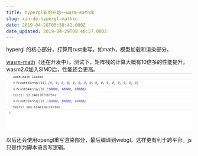 ```yaml
---
title: hypergl新的开始——wasm-math库
slug: xin-de-hypergl-mathku
date: 2019-04-28T05:50:42.000Z
date_updated: 2019-04-29T09:40:57.000Z
---
```


hypergl 的核心部分，打算用rust重写。如math，模型加载和渲染部分。

[wasm-math](https://github.com/laopo001/wasm-math)（还在开发中）。测试下，矩阵栈的计算大概有10倍多的性能提升。wasm2.0加入SIMD后，性能还会更高。
![](/source/images/2019/04/QQ--20190429172826.png)

以后还会使用opengl重写渲染部分，最后编译到webgl。这样更有利于跨平台。js只是作为脚本语言写逻辑。
